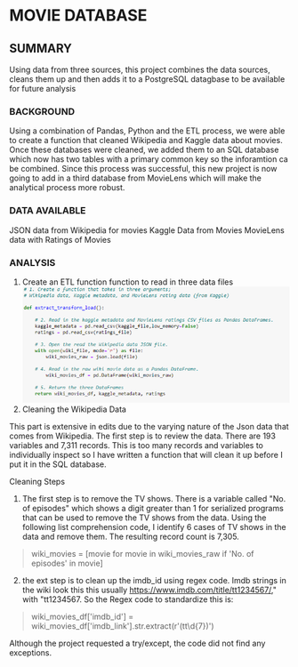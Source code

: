 # MOVIE DATABASE
## SUMMARY
  Using data from three sources, this project combines the data sources, cleans them up and then adds it to a PostgreSQL datagbase to be available for future analysis
### BACKGROUND
Using a combination of Pandas, Python and the ETL process, we were able to create a function that cleaned Wikipedia and Kaggle data about movies.  Once these databases were cleaned, we added them to an SQL database which now has two tables with a primary common key so the inforamtion ca be combined.  Since this process was successful, this new project is now going to add in a third database from MovieLens which will make the analytical process more robust.
### DATA AVAILABLE
  JSON data from Wikipedia for movies
  Kaggle Data from Movies
  MovieLens data with Ratings of Movies
### ANALYSIS
1.  Create an ETL function function to read in three data files
![](https://github.com/xactuary/movies-ETL/blob/main/Resources/Function_1.PNG)
2. Cleaning the Wikipedia Data
  
This part is extensive in edits due to the varying nature of the Json data that comes from Wikipedia.  The first step is to review the data.  There are 193 variables and 7,311 records.  This is too many records and variables to individually inspect so I have written a function that will clean it up before I put it in the SQL database.  
 
 Cleaning Steps
 1.  The first step is to remove the TV shows.  There is a variable called "No. of episodes" which shows a digit greater than 1 for serialized programs that can be used to remove the TV shows from the data.  Using the following list comprehension code, I identify 6 cases of TV shows in the data and remove them.  The resulting record count is 7,305.
   >  wiki_movies = [movie for movie in wiki_movies_raw
      if 'No. of episodes' in movie]
2.  the ext step is to clean up the imdb_id using regex code.  Imdb strings in the wiki look this this usually https://www.imdb.com/title/tt1234567/," with "tt1234567.  So the Regex code to standardize this is:
> wiki_movies_df['imdb_id'] = wiki_movies_df['imdb_link'].str.extract(r'(tt\d{7})')  
  
Although the project requested a try/except, the code did not find any exceptions.
